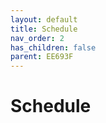 ```yaml
---
layout: default
title: Schedule
nav_order: 2
has_children: false
parent: EE693F
---
```


# Schedule 